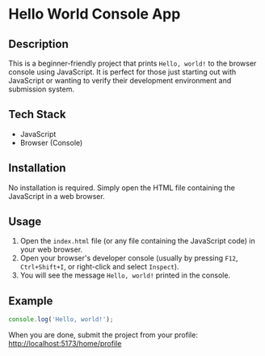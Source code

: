 # Hello World Console App

## Description
This is a beginner-friendly project that prints `Hello, world!` to the browser console using JavaScript. It is perfect for those just starting out with JavaScript or wanting to verify their development environment and submission system.

## Tech Stack
- JavaScript
- Browser (Console)

## Installation
No installation is required. Simply open the HTML file containing the JavaScript in a web browser.

## Usage
1. Open the `index.html` file (or any file containing the JavaScript code) in your web browser.
2. Open your browser's developer console (usually by pressing `F12`, `Ctrl+Shift+I`, or right-click and select `Inspect`).
3. You will see the message `Hello, world!` printed in the console.

## Example
```js
console.log('Hello, world!');
```

When you are done, submit the project from your profile: [http://localhost:5173/home/profile](http://localhost:5173/home/profile)